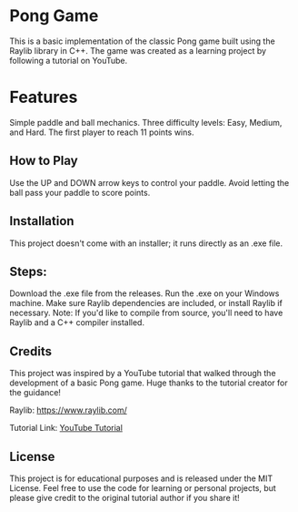 # Pong Game
This is a basic implementation of the classic Pong game built using the Raylib library in C++. The game was created as a learning project by following a tutorial on YouTube.

# Features
Simple paddle and ball mechanics.
Three difficulty levels: Easy, Medium, and Hard.
The first player to reach 11 points wins.
## How to Play
Use the UP and DOWN arrow keys to control your paddle.
Avoid letting the ball pass your paddle to score points.
## Installation
This project doesn't come with an installer; it runs directly as an .exe file.

## Steps:
Download the .exe file from the releases.
Run the .exe on your Windows machine.
Make sure Raylib dependencies are included, or install Raylib if necessary.
Note: If you'd like to compile from source, you'll need to have Raylib and a C++ compiler installed.

## Credits
This project was inspired by a YouTube tutorial that walked through the development of a basic Pong game. Huge thanks to the tutorial creator for the guidance!

Raylib: https://www.raylib.com/

Tutorial Link: [YouTube Tutorial](https://youtu.be/VLJlTaFvHo4?si=TsQJkaqUGVzwKWSj)
## License
This project is for educational purposes and is released under the MIT License. Feel free to use the code for learning or personal projects, but please give credit to the original tutorial author if you share it!

